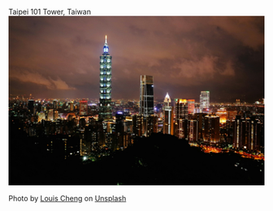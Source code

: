 Taipei 101 Tower, Taiwan
![Taipei 101 Tower, Taiwan](images/louis-cheng-z6Qo89tJhWM-unsplash.jpg "Taipei 101 Tower, Taiwan")

Photo by <a target="_blank" href="https://unsplash.com/@louis_cheng?utm_content=creditCopyText&utm_medium=referral&utm_source=unsplash">Louis Cheng</a> on <a target="_blank" href="https://unsplash.com/photos/high-angle-photography-of-city-lights-and-high-rise-buildings-during-nighttime-z6Qo89tJhWM?utm_content=creditCopyText&utm_medium=referral&utm_source=unsplash">Unsplash</a>
      